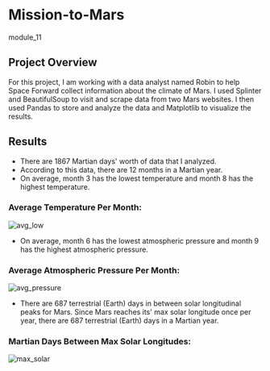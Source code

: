 # Mission-to-Mars
module_11

## Project Overview

For this project, I am working with a data analyst named Robin to help Space Forward collect information about the climate of Mars.  I used Splinter and BeautifulSoup to visit and scrape data from two Mars websites.  I then used Pandas to store and analyze the data and Matplotlib to visualize the results.   

## Results
* There are 1867 Martian days' worth of data that I analyzed.  
* According to this data, there are 12 months in a Martian year.
* On average, month 3 has the lowest temperature and month 8 has the highest temperature.  


### Average Temperature Per Month:
![avg_low](https://user-images.githubusercontent.com/115426070/211402911-38c2190e-aac5-4ba2-850d-0e9b807a0857.png)




* On average, month 6 has the lowest atmospheric pressure and month 9 has the highest atmospheric pressure.

### Average Atmospheric Pressure Per Month:
![avg_pressure](https://user-images.githubusercontent.com/115426070/211402945-9f3c449a-0673-4b01-87a0-fa791ac020a8.png)






* There are 687 terrestrial (Earth) days in between solar longitudinal peaks for Mars.  Since Mars reaches its' max solar longitude once per year, there are 687 terrestrial (Earth) days in a Martian year.   


### Martian Days Between Max Solar Longitudes: 
![max_solar](https://user-images.githubusercontent.com/115426070/211402975-1f6cb7c6-641e-4d5b-8a06-439524eb1ca1.png)





